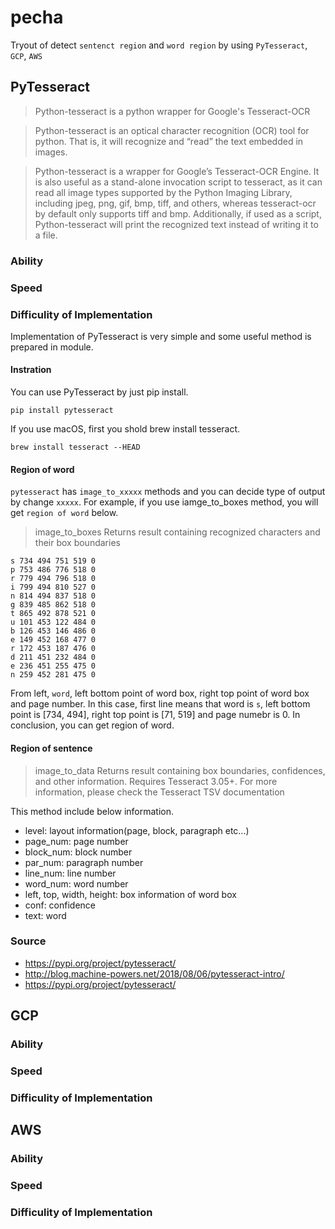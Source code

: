 # pecha

Tryout of detect `sentenct region` and `word region` by using `PyTesseract`, `GCP`, `AWS`

## PyTesseract
> Python-tesseract is a python wrapper for Google's Tesseract-OCR

> Python-tesseract is an optical character recognition (OCR) tool for python. That is, it will recognize and “read” the text embedded in images.

> Python-tesseract is a wrapper for Google’s Tesseract-OCR Engine. It is also useful as a stand-alone invocation script to tesseract, as it can read all image types supported by the Python Imaging Library, including jpeg, png, gif, bmp, tiff, and others, whereas tesseract-ocr by default only supports tiff and bmp. Additionally, if used as a script, Python-tesseract will print the recognized text instead of writing it to a file.



### Ability

### Speed

### Difficulity of Implementation

Implementation of PyTesseract is very simple and some useful method is prepared in module.

#### Instration

You can use PyTesseract by just pip install.

```
pip install pytesseract
```



If you use macOS, first you shold brew install tesseract.

```
brew install tesseract --HEAD
```

#### Region of word

`pytesseract` has `image_to_xxxxx` methods and you can decide type of output by change `xxxxx`.
For example, if you use iamge_to_boxes method, you will get `region of word` below.

> image_to_boxes Returns result containing recognized characters and their box boundaries


```
s 734 494 751 519 0
p 753 486 776 518 0
r 779 494 796 518 0
i 799 494 810 527 0
n 814 494 837 518 0
g 839 485 862 518 0
t 865 492 878 521 0
u 101 453 122 484 0
b 126 453 146 486 0
e 149 452 168 477 0
r 172 453 187 476 0
d 211 451 232 484 0
e 236 451 255 475 0
n 259 452 281 475 0
```

From left, `word`, left bottom point of word box, right top point of word box and page number.
In this case, first line means that word is `s`, left bottom point is [734, 494], right top point is [71, 519] and page numebr is 0.
In conclusion, you can get region of word.

#### Region of sentence

> image_to_data Returns result containing box boundaries, confidences, and other information. Requires Tesseract 3.05+. For more information, please check the Tesseract TSV documentation


This method include below information.

* level: layout information(page, block, paragraph etc...)
* page_num: page number
* block_num: block number
* par_num: paragraph number
* line_num: line number
* word_num: word number
* left, top, width, height: box information of word box
* conf: confidence
* text: word


### Source

* https://pypi.org/project/pytesseract/
* http://blog.machine-powers.net/2018/08/06/pytesseract-intro/
* https://pypi.org/project/pytesseract/


## GCP

### Ability

### Speed

### Difficulity of Implementation



## AWS

### Ability

### Speed

### Difficulity of Implementation

